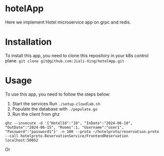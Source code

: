 # hotelApp
Here we implement Hotel microservice app on grpc and redis. 

<!-- first, you need to clone this app in your k8s control plane -->
# Installation
To install this app, you need to clone this repository in your k8s control plane. 
```git clone git@github.com:Jiali-Xing/hotelApp.git```

# Usage
To use this app, you need to follow the steps below:
1. Start the services
Run ```./setup-cloudlab.sh```
2. Populate the database with ```./populate.go```
3. Run the client from ghz
```
ghz --insecure -d '{"HotelId":"10", "InDate":"2024-06-10", "OutDate":"2024-06-15", "Rooms":1, "Username":"user1", "Password":"password1"}' -n 100 --proto ~/hotelproto/reservation.proto --call hotelproto.ReservationService/FrontendReservation localhost:50052
```
Or 